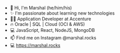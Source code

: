 - 👋 Hi, I'm Marshal (he/him/his)
- ✨ I'm passionate about learning new technologies
- 🧑‍💻 Application Developer at Accenture
- 🔥 Oracle | SQL | Cloud (OCI & AWS)
- 💻 JavaScript, React, NodeJS, MongoDB
- 📫 Find me on Instagram @marshal.rocks
- 💻 https://marshal.rocks

<!---
remarshal/remarshal is a ✨ special ✨ repository because its `README.md` (this file) appears on your GitHub profile.
You can click the Preview link to take a look at your changes.
--->
